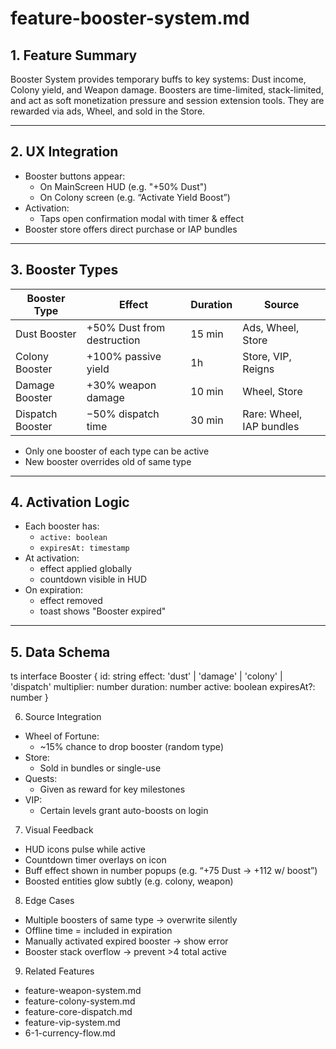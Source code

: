 # feature-booster-system.md

## 1. Feature Summary
Booster System provides temporary buffs to key systems: Dust income, Colony yield, and Weapon damage. Boosters are time-limited, stack-limited, and act as soft monetization pressure and session extension tools. They are rewarded via ads, Wheel, and sold in the Store.

---

## 2. UX Integration
- Booster buttons appear:
  - On MainScreen HUD (e.g. "+50% Dust")
  - On Colony screen (e.g. “Activate Yield Boost”)
- Activation:
  - Taps open confirmation modal with timer & effect
- Booster store offers direct purchase or IAP bundles

---

## 3. Booster Types

| Booster Type     | Effect                         | Duration   | Source                         |
|------------------|--------------------------------|------------|--------------------------------|
| Dust Booster     | +50% Dust from destruction     | 15 min     | Ads, Wheel, Store              |
| Colony Booster   | +100% passive yield            | 1h         | Store, VIP, Reigns             |
| Damage Booster   | +30% weapon damage             | 10 min     | Wheel, Store                   |
| Dispatch Booster | −50% dispatch time             | 30 min     | Rare: Wheel, IAP bundles       |

- Only one booster of each type can be active
- New booster overrides old of same type

---

## 4. Activation Logic
- Each booster has:
  - `active: boolean`
  - `expiresAt: timestamp`
- At activation:
  - effect applied globally
  - countdown visible in HUD
- On expiration:
  - effect removed
  - toast shows "Booster expired"

---

## 5. Data Schema

ts
interface Booster {
  id: string
  effect: 'dust' | 'damage' | 'colony' | 'dispatch'
  multiplier: number
  duration: number
  active: boolean
  expiresAt?: number
}

6. Source Integration
- Wheel of Fortune:
  - ~15% chance to drop booster (random type)
- Store:
  - Sold in bundles or single-use
- Quests:
  - Given as reward for key milestones
- VIP:
  - Certain levels grant auto-boosts on login

7. Visual Feedback
- HUD icons pulse while active
- Countdown timer overlays on icon
- Buff effect shown in number popups (e.g. “+75 Dust → +112 w/ boost”)
- Boosted entities glow subtly (e.g. colony, weapon)

8. Edge Cases
- Multiple boosters of same type → overwrite silently
- Offline time = included in expiration
- Manually activated expired booster → show error
- Booster stack overflow → prevent >4 total active

9. Related Features
- feature-weapon-system.md
- feature-colony-system.md
- feature-core-dispatch.md
- feature-vip-system.md
- 6-1-currency-flow.md
